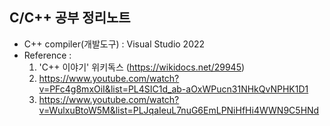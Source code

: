 C/C++ 공부 정리노트
------------------------
- C++ compiler(개발도구) : Visual Studio 2022
- Reference :
  1) 'C++ 이야기' 위키독스 (https://wikidocs.net/29945)
  2) https://www.youtube.com/watch?v=PFc4g8mxOiI&list=PL4SIC1d_ab-aOxWPucn31NHkQvNPHK1D1
  3) https://www.youtube.com/watch?v=WulxuBtoW5M&list=PLJqaIeuL7nuG6EmLPNiHfHi4WWN9C5HNd
